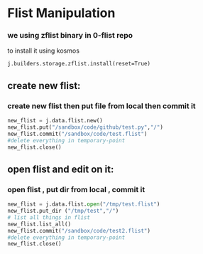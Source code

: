 # Flist Manipulation 
### we using zflist binary in 0-flist repo
 
 to install it using kosmos
 ```
 j.builders.storage.zflist.install(reset=True)
 ```
 
## create new flist:
### create new flist then put file from local then commit it
```python
new_flist = j.data.flist.new() 
new_flist.put("/sandbox/code/github/test.py","/") 
new_flist.commit("/sandbox/code/test.flist") 
#delete everything in temporary-point
new_flist.close()
```

## open flist and edit on it:
### open flist , put dir from local , commit it
```python
new_flist = j.data.flist.open("/tmp/test.flist") 
new_flist.put_dir ("/tmp/test","/") 
# list all things in flist
new_flist.list_all()
new_flist.commit("/sandbox/code/test2.flist") 
#delete everything in temporary-point
new_flist.close()
```